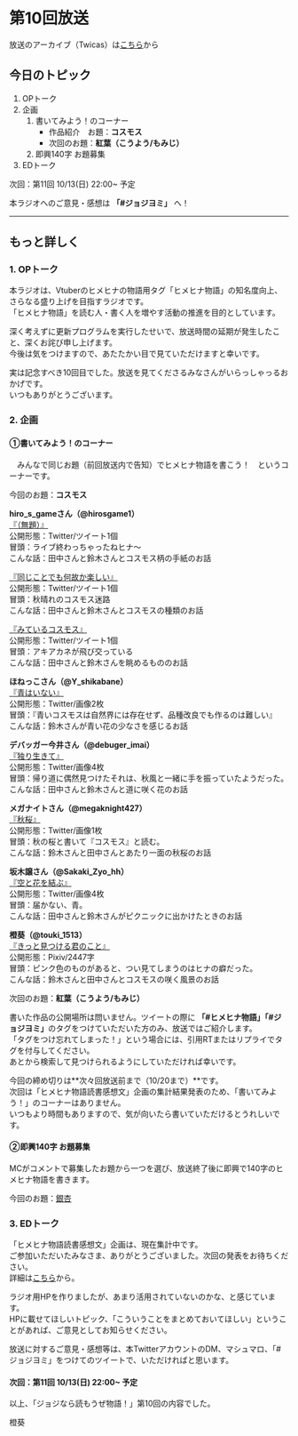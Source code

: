 # 第10回放送

放送のアーカイブ（Twicas）は[こちら](https://twitcasting.tv/hmhnstory_radio/movie/571170578)から

## 今日のトピック
1. OPトーク
1. 企画
    1. 書いてみよう！のコーナー
        - 作品紹介　お題：<b>コスモス</b>
        - 次回のお題：<b>紅葉（こうよう/もみじ）</b>
    1. 即興140字 お題募集
1. EDトーク

次回：第11回 10/13(日) 22:00~ 予定

本ラジオへのご意見・感想は **「#ジョジヨミ」** へ！

---

## もっと詳しく
### 1. OPトーク

本ラジオは、Vtuberのヒメヒナの物語用タグ「ヒメヒナ物語」の知名度向上、さらなる盛り上げを目指すラジオです。  
「ヒメヒナ物語」を読む人・書く人を増やす活動の推進を目的としています。  

深く考えずに更新プログラムを実行したせいで、放送時間の延期が発生したこと、深くお詫び申し上げます。  
今後は気をつけますので、あたたかい目で見ていただけますと幸いです。

実は記念すべき10回目でした。放送を見てくださるみなさんがいらっしゃっるおかげです。  
いつもありがとうございます。

### 2. 企画
#### ①書いてみよう！のコーナー
　みんなで同じお題（前回放送内で告知）でヒメヒナ物語を書こう！　というコーナーです。

今回のお題：<b>コスモス</b>

**hiro_s_gameさん（@hirosgame1）**  
[『（無題）』](https://twitter.com/hirosgame1/status/1178305485411254273?s=20)  
公開形態：Twitter/ツイート1個  
冒頭：ライブ終わっちゃったねヒナ～  
こんな話：田中さんと鈴木さんとコスモス柄の手紙のお話  

[『同じことでも何故か楽しい』](https://twitter.com/hirosgame1/status/1178337463296618496?s=20)  
公開形態：Twitter/ツイート1個  
冒頭：秋晴れのコスモス迷路  
こんな話：田中さんと鈴木さんとコスモスの種類のお話  

[『みているコスモス』](https://twitter.com/hirosgame1/status/1180085736650883074?s=20)  
公開形態：Twitter/ツイート1個  
冒頭：アキアカネが飛び交っている  
こんな話：田中さんと鈴木さんを眺めるもののお話  

**ほねっこさん（@Y_shikabane）**  
[『青はいない』](https://twitter.com/Y_shikabane/status/1179379696804478978?s=20)  
公開形態：Twitter/画像2枚  
冒頭：『青いコスモスは自然界には存在せず、品種改良でも作るのは難しい』  
こんな話：鈴木さんが青い花の少なさを感じるお話  

**デバッガー今井さん（@debuger_imai）**  
[『独り生きて』](https://twitter.com/debuger_imai/status/1179629428537606144?s=20)  
公開形態：Twitter/画像4枚  
冒頭：帰り道に偶然見つけたそれは、秋風と一緒に手を振っていたようだった。  
こんな話：田中さんと鈴木さんと道に咲く花のお話  

**メガナイトさん（@megaknight427）**  
[『秋桜』](https://twitter.com/megaknight427/status/1180310966778519553?s=20)  
公開形態：Twitter/画像1枚  
冒頭：秋の桜と書いて『コスモス』と読む。  
こんな話：鈴木さんと田中さんとあたり一面の秋桜のお話

**坂木譲さん（@Sakaki_Zyo_hh）**  
[『空と花を結ぶ』](https://twitter.com/Sakaki_Zyo_hh/status/1180329435779612673?s=20)  
公開形態：Twitter/画像4枚  
冒頭：届かない、青。  
こんな話：田中さんと鈴木さんがピクニックに出かけたときのお話  

**橙葵（@touki_1513）**  
[『きっと見つける君のこと』](https://twitter.com/touki_1513/status/1180811375389507584?s=20)  
公開形態：Pixiv/2447字  
冒頭：ピンク色のものがあると、つい見てしまうのはヒナの癖だった。  
こんな話：鈴木さんと田中さんとコスモスの咲く風景のお話  

次回のお題：<b>紅葉（こうよう/もみじ）</b>

書いた作品の公開場所は問いません。ツイートの際に <b>「#ヒメヒナ物語」「#ジョジヨミ」</b>のタグをつけていただいた方のみ、放送ではご紹介します。  
「タグをつけ忘れてしまった！」という場合には、引用RTまたはリプライでタグを付与してください。  
あとから検索して見つけられるようにしていただければ幸いです。  

今回の締め切りは**次々回放送前まで（10/20まで）**です。  
次回は「ヒメヒナ物語読書感想文」企画の集計結果発表のため、「書いてみよう！」のコーナーはありません。  
いつもより時間もありますので、気が向いたら書いていただけるとうれしいです。

#### ②即興140字 お題募集
MCがコメントで募集したお題から一つを選び、放送終了後に即興で140字のヒメヒナ物語を書きます。

今回のお題：[銀杏](https://twitter.com/hmhnStory_Radio/status/1181205537335103488?s=20)

### 3. EDトーク

「ヒメヒナ物語読書感想文」企画は、現在集計中です。  
ご参加いただいたみなさま、ありがとうございました。次回の発表をお待ちください。  
詳細は[こちら](../kansou.md)から。

ラジオ用HPを作りましたが、あまり活用されていないのかな、と感じています。  
HPに載せてほしいトピック、「こういうことをまとめておいてほしい」ということがあれば、ご意見としてお知らせください。  

放送に対するご意見・感想等は、本TwitterアカウントのDM、マシュマロ、「#ジョジヨミ」をつけてのツイートで、いただければと思います。

#### 次回：第11回 10/13(日) 22:00~ 予定

以上、「ジョジなら読もうぜ物語！」第10回の内容でした。

橙葵
